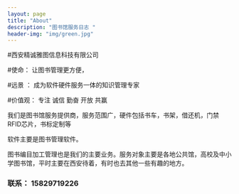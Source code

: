 ```yaml
---
layout: page
title: "About"
description: "图书馆服务日志 " 
header-img: "img/green.jpg"
---
```


#西安精诚雅图信息科技有限公司

#使命：    让图书管理更方便，

#远景 ：   成为软件硬件服务一体的知识管理专家

#价值观：  专注 诚信 勤奋 开放 共赢


我们是图书馆服务提供商，服务范围广，硬件包括书车，书架，借还机，门禁RFID芯片，书标定制等

软件主要是图书管理软件。

图书编目加工管理也是我们的主要业务。服务对象主要是各地公共馆，高校及中小学图书馆，平时主要在西安待着，有时也去其他一些有趣的地方。

### 联系： 15829719226





